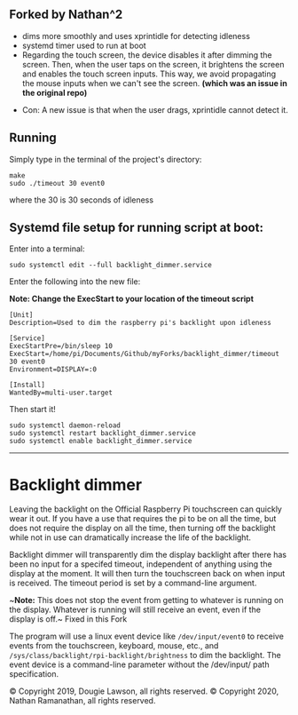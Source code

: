 ## Forked by Nathan^2
+ dims more smoothly and uses xprintidle for detecting idleness
+ systemd timer used to run at boot
+ Regarding the touch screen, the device disables it after dimming the screen.  Then, when the user taps on the screen, it brightens the screen and enables the touch screen inputs. This way, we avoid propagating the mouse inputs when we can't see the screen. **(which was an issue in the original repo)**

- Con: A new issue is that when the user drags, xprintidle cannot detect it.

## Running
Simply type in the terminal of the project's directory:
```
make
sudo ./timeout 30 event0
```
where the 30 is 30 seconds of idleness

## Systemd file setup for running script at boot:
Enter into a terminal:
```
sudo systemctl edit --full backlight_dimmer.service
```
Enter the following into the new file:

**Note: Change the ExecStart to your location of the timeout script**
```
[Unit]
Description=Used to dim the raspberry pi's backlight upon idleness

[Service]
ExecStartPre=/bin/sleep 10
ExecStart=/home/pi/Documents/Github/myForks/backlight_dimmer/timeout 30 event0
Environment=DISPLAY=:0

[Install]
WantedBy=multi-user.target

```
Then start it!

```
sudo systemctl daemon-reload
sudo systemctl restart backlight_dimmer.service
sudo systemctl enable backlight_dimmer.service
```

-----
# Backlight dimmer
Leaving the backlight on the Official Raspberry Pi touchscreen can quickly wear it out.
If you have a use that requires the pi to be on all the time, but does not require the
display on all the time, then turning off the backlight while not in use can dramatically
increase the life of the backlight.

Backlight dimmer will transparently dim the display backlight after there
has been no input for a specifed timeout, independent of anything using the display
at the moment. It will then turn the touchscreen back on when input is received. The
timeout period is set by a command-line argument.

~**Note:** This does not stop the event from getting to whatever is running on the
display. Whatever is running will still receive an event, even if the display
is off.~ Fixed in this Fork

The program will use a linux event device like `/dev/input/event0` to receive events
from the touchscreen, keyboard, mouse, etc., and `/sys/class/backlight/rpi-backlight/brightness`
to dim the backlight. The event device is a command-line parameter without the
/dev/input/ path specification.


&copy; Copyright 2019, Dougie Lawson, all rights reserved.
&copy; Copyright 2020, Nathan Ramanathan, all rights reserved.